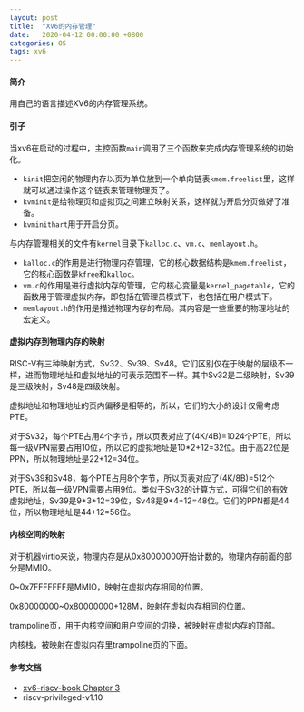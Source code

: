 ```yaml
---
layout: post
title:  "XV6的内存管理"
date:   2020-04-12 00:00:00 +0800
categories: OS
tags: xv6
---
```


#### 简介

用自己的语言描述XV6的内存管理系统。

<!-- more -->

#### 引子

当xv6在启动的过程中，主控函数`main`调用了三个函数来完成内存管理系统的初始化。

- `kinit`把空闲的物理内存以页为单位放到一个单向链表`kmem.freelist`里，这样就可以通过操作这个链表来管理物理页了。
- `kvminit`是给物理页和虚拟页之间建立映射关系，这样就为开启分页做好了准备。
- `kvminithart`用于开启分页。

与内存管理相关的文件有`kernel`目录下`kalloc.c`、`vm.c`、`memlayout.h`。

- `kalloc.c`的作用是进行物理内存管理，它的核心数据结构是`kmem.freelist`，它的核心函数是`kfree`和`kalloc`。
- `vm.c`的作用是进行虚拟内存的管理，它的核心变量是`kernel_pagetable`，它的函数用于管理虚拟内存，即包括在管理员模式下，也包括在用户模式下。
- `memlayout.h`的作用是描述物理内存的布局。其内容是一些重要的物理地址的宏定义。

#### 虚拟内存到物理内存的映射

RISC-V有三种映射方式，Sv32、Sv39、Sv48。它们区别仅在于映射的层级不一样，进而物理地址和虚拟地址的可表示范围不一样。其中Sv32是二级映射，Sv39是三级映射，Sv48是四级映射。

虚拟地址和物理地址的页内偏移是相等的，所以，它们的大小的设计仅需考虑PTE。

对于Sv32，每个PTE占用4个字节，所以页表对应了(4K/4B)=1024个PTE，所以每一级VPN需要占用10位，所以它的虚拟地址是10*2+12=32位。由于高22位是PPN，所以物理地址是22+12=34位。

对于Sv39和Sv48，每个PTE占用8个字节，所以页表对应了(4K/8B)=512个PTE，所以每一级VPN需要占用9位。类似于Sv32的计算方式，可得它们的有效虚拟地址，Sv39是9*3+12=39位，Sv48是9\*4+12=48位。它们的PPN都是44位，所以物理地址是44+12=56位。

#### 内核空间的映射

对于机器virtio来说，物理内存是从0x80000000开始计数的，物理内存前面的部分是MMIO。

0~0x7FFFFFFF是MMIO，映射在虚拟内存相同的位置。

0x80000000~0x80000000+128M，映射在虚拟内存相同的位置。

trampoline页，用于内核空间和用户空间的切换，被映射在虚拟内存的顶部。

内核栈，被映射在虚拟内存里trampoline页的下面。

#### 参考文档

- [xv6-riscv-book Chapter 3](https://github.com/mit-pdos/xv6-riscv-book)
- riscv-privileged-v1.10